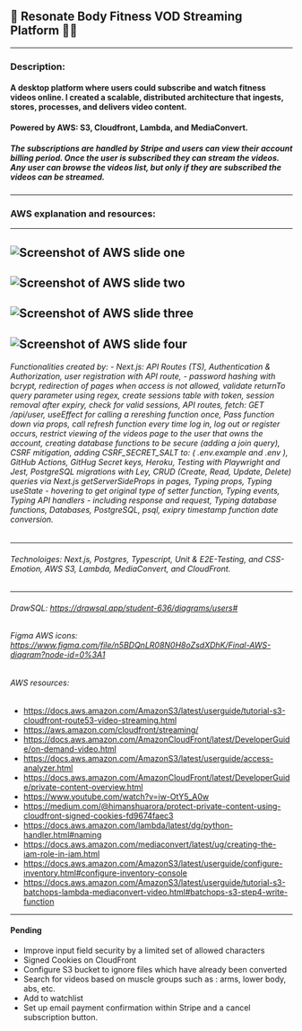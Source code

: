## 🍑 Resonate Body Fitness VOD Streaming Platform 💪🏽
______________________________________________________
### Description:  

#### A desktop platform where users could subscribe and watch fitness videos online. I created a scalable, distributed architecture that ingests, stores, processes, and delivers video content.
#### Powered by AWS: S3, Cloudfront, Lambda, and MediaConvert.
##### The subscriptions are handled by Stripe and users can view their account billing period. Once the user is subscribed they can stream the videos. Any user can browse the videos list, but only if they are subscribed the videos can be streamed.
------------------------------------------------------
### AWS explanation and resources: 
------------------------------------------------------
![Screenshot of AWS slide one](https://github.com/alyb237/rbf-vod-streaming/blob/main/public/slide1.PNG "AWS slide one info")
------------------------------------------------------
![Screenshot of AWS slide two](https://github.com/alyb237/rbf-vod-streaming/blob/main/public/slide2.PNG "AWS slide two info")
------------------------------------------------------
![Screenshot of AWS slide three](https://github.com/alyb237/rbf-vod-streaming/blob/main/public/slide3.PNG "AWS slide three info")
------------------------------------------------------
![Screenshot of AWS slide four](https://github.com/alyb237/rbf-vod-streaming/blob/main/public/slide4.PNG "AWS slide four info")
------------------------------------------------------
###### Functionalities created by: -	Next.js: API Routes (TS), Authentication & Authorization, user registration with API route, -	password hashing with bcrypt, redirection of pages when access is not allowed, validate returnTo query parameter using regex, create sessions table with token, session removal after expiry, check for valid sessions, API routes, fetch: GET /api/user, useEffect for calling a rereshing function once, Pass function down via props, call refresh function every time log in, log out or register occurs, restrict viewing of the videos page to the user that owns the account, creating database functions to be secure (adding a join query), CSRF mitigation, adding CSRF_SECRET_SALT to: ( .env.example and .env ), GitHub Actions, GitHug Secret keys, Heroku, Testing with Playwright and Jest, PostgreSQL migrations with Ley, CRUD (Create, Read, Update, Delete) queries via Next.js getServerSideProps in pages, Typing props, Typing useState - hovering to get original type of setter function, Typing events, Typing API handlers - including response and request, Typing database functions, Databases, PostgreSQL, psql, exipry timestamp function date conversion.
------------------------------------------------------
###### Technoloiges: Next.js, Postgres, Typescript, Unit & E2E-Testing, and CSS-Emotion, AWS S3, Lambda, MediaConvert, and CloudFront. 
------------------------------------------------------

###### DrawSQL: https://drawsql.app/student-636/diagrams/users#
###### Figma AWS icons: https://www.figma.com/file/n5BDQnLR08N0H8oZsdXDhK/Final-AWS-diagram?node-id=0%3A1 
###### AWS resources: 
- https://docs.aws.amazon.com/AmazonS3/latest/userguide/tutorial-s3-cloudfront-route53-video-streaming.html
- https://aws.amazon.com/cloudfront/streaming/
- https://docs.aws.amazon.com/AmazonCloudFront/latest/DeveloperGuide/on-demand-video.html
- https://docs.aws.amazon.com/AmazonS3/latest/userguide/access-analyzer.html
- https://docs.aws.amazon.com/AmazonCloudFront/latest/DeveloperGuide/private-content-overview.html
- https://www.youtube.com/watch?v=iw-OtY5_A0w
- https://medium.com/@himanshuarora/protect-private-content-using-cloudfront-signed-cookies-fd9674faec3
- https://docs.aws.amazon.com/lambda/latest/dg/python-handler.html#naming
- https://docs.aws.amazon.com/mediaconvert/latest/ug/creating-the-iam-role-in-iam.html
- https://docs.aws.amazon.com/AmazonS3/latest/userguide/configure-inventory.html#configure-inventory-console
- https://docs.aws.amazon.com/AmazonS3/latest/userguide/tutorial-s3-batchops-lambda-mediaconvert-video.html#batchops-s3-step4-write-function
______________________________________________________________________________________________________________________________________________
#### Pending
- Improve input field security by  a limited set of allowed characters
- Signed Cookies on CloudFront
- Configure S3 bucket to ignore files which have already been converted
- Search for videos based on muscle groups such as : arms, lower body, abs, etc.
- Add to watchlist 
- Set up email payment confirmation within Stripe and a cancel subscription button. 





